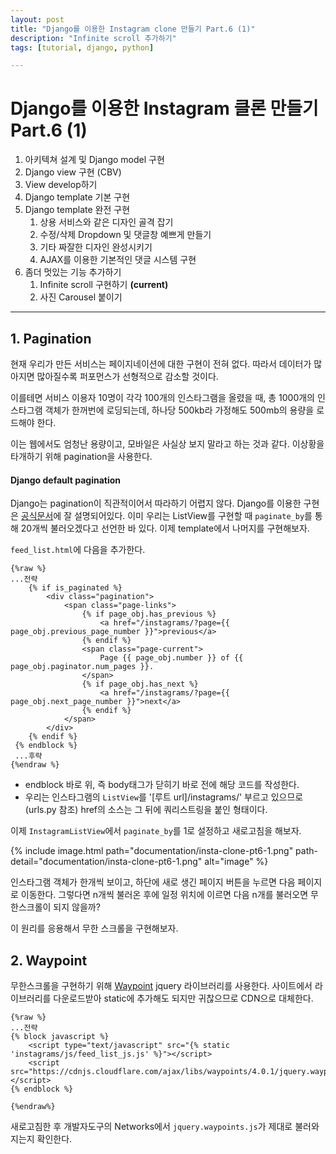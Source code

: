 ```yaml
---
layout: post
title: "Django를 이용한 Instagram clone 만들기 Part.6 (1)"
description: "Infinite scroll 추가하기"
tags: [tutorial, django, python]

---
```


# Django를 이용한 Instagram 클론 만들기 Part.6 (1)

1. 아키텍쳐 설계 및 Django model 구현
2. Django view 구현 (CBV)
3. View develop하기
4. Django template 기본 구현
5. Django template 완전 구현
    1. 상용 서비스와 같은 디자인 골격 잡기
    2. 수정/삭제 Dropdown 및 댓글창 예쁘게 만들기
    3. 기타 짜잘한 디자인 완성시키기
    4. AJAX를 이용한 기본적인 댓글 시스템 구현
6. 좀더 멋있는 기능 추가하기
    1. Infinite scroll 구현하기 **(current)**
    2. 사진 Carousel 붙이기

<hr>

## 1. Pagination
현재 우리가 만든 서비스는 페이지네이션에 대한 구현이 전혀 없다. 따라서 데이터가 많아지면 많아질수록 퍼포먼스가 선형적으로 감소할 것이다.

이를테면 서비스 이용자 10명이 각각 100개의 인스타그램을 올렸을 때, 총 1000개의 인스타그램 객체가 한꺼번에 로딩되는데, 하나당 500kb라 가정해도 500mb의 용량을 로드해야 한다.

이는 웹에서도 엄청난 용량이고, 모바일은 사실상 보지 말라고 하는 것과 같다. 이상황을 타개하기 위해 pagination을 사용한다.



#### Django default pagination
Django는 pagination이 직관적이어서 따라하기 어렵지 않다. Django를 이용한 구현은 [공식문서](https://docs.djangoproject.com/en/2.1/topics/pagination/)에 잘 설명되어있다. 이미 우리는 ListView를 구현할 때 `paginate_by`를 통해 20개씩 불러오겠다고 선언한 바 있다. 이제 template에서 나머지를 구현해보자.

`feed_list.html`에 다음을 추가한다.

```django
{%raw %}
...전략
    {% if is_paginated %}
        <div class="pagination">
            <span class="page-links">
                {% if page_obj.has_previous %}
                    <a href="/instagrams/?page={{ page_obj.previous_page_number }}">previous</a>
                {% endif %}
                <span class="page-current">
                    Page {{ page_obj.number }} of {{ page_obj.paginator.num_pages }}.
                </span>
                {% if page_obj.has_next %}
                    <a href="/instagrams/?page={{ page_obj.next_page_number }}">next</a>
                {% endif %}
            </span>
        </div>
    {% endif %}
 {% endblock %}
 ...후략
{%endraw %}
```
- endblock 바로 위, 즉 body태그가 닫히기 바로 전에 해당 코드를 작성한다.
- 우리는 인스타그램의 `ListView`를 '[루트 url]/instagrams/' 부르고 있으므로 (urls.py 참조) href의 소스는 그 뒤에 쿼리스트링을 붙인 형태이다.


이제 `InstagramListView`에서 `paginate_by`를 1로 설정하고 새로고침을 해보자.

{% include image.html path="documentation/insta-clone-pt6-1.png" path-detail="documentation/insta-clone-pt6-1.png" alt="image" %}

인스타그램 객체가 한개씩 보이고, 하단에 새로 생긴 페이지 버튼을 누르면 다음 페이지로 이동한다. 그렇다면 n개씩 불러온 후에 일정 위치에 이르면 다음 n개를 불러오면 무한스크롤이 되지 않을까?

이 원리를 응용해서 무한 스크롤을 구현해보자.


## 2. Waypoint
무한스크롤을 구현하기 위해  [Waypoint](http://imakewebthings.com/waypoints/) jquery 라이브러리를 사용한다. 사이트에서 라이브러리를 다운로드받아 static에 추가해도 되지만 귀찮으므로 CDN으로 대체한다.

```django
{%raw %}
...전략
{% block javascript %}
    <script type="text/javascript" src="{% static 'instagrams/js/feed_list_js.js' %}"></script>
    <script src="https://cdnjs.cloudflare.com/ajax/libs/waypoints/4.0.1/jquery.waypoints.js"></script>
{% endblock %}

{%endraw%}
```

새로고침한 후 개발자도구의 Networks에서 `jquery.waypoints.js`가 제대로 불러와지는지 확인한다.


